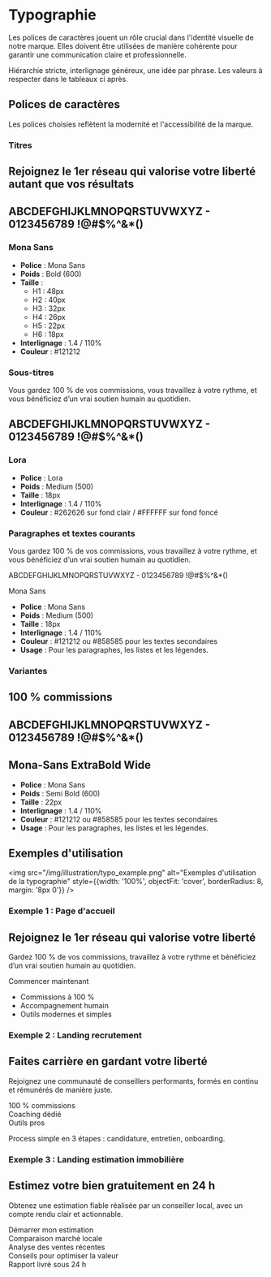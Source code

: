 # Typographie

Les polices de caractères jouent un rôle crucial dans l'identité visuelle de notre marque. Elles doivent être utilisées de manière cohérente pour garantir une communication claire et professionnelle.

Hiérarchie stricte, interlignage généreux, une idée par phrase.
Les valeurs à respecter dans le tableaux ci après.

## Polices de caractères

Les polices choisies reflètent la modernité et l'accessibilité de la marque.

### Titres 

<div class="frame" style={{"margin":"16px 0"}}>
    <h2 style={{fontSize: '2.2em'}}>Rejoignez le 1er réseau qui valorise votre liberté autant que vos résultats</h2>
    <h2>ABCDEFGHIJKLMNOPQRSTUVWXYZ - 0123456789 !@#$%^&*()</h2>
    <h3 style={{color: '#858585'}}>Mona Sans</h3>
</div>

- **Police** : Mona Sans
- **Poids** : Bold (600)
- **Taille** : 
  - H1 : 48px
  - H2 : 40px 
  - H3 : 32px
  - H4 : 26px
  - H5 : 22px 
  - H6 : 18px
- **Interlignage** : 1.4 / 110%
- **Couleur** : #121212

### Sous-titres

<div class="frame" style={{"margin":"16px 0"}}>
    <p style={{fontSize: '18px', fontFamily: 'Lora', color: '#262626', fontWeight: 500}}>Vous gardez 100 % de vos commissions, vous travaillez à votre rythme, et vous bénéficiez d’un vrai soutien humain au quotidien.</p>
    <h2 style={{fontSize: '18px', fontFamily: 'Lora', color: '#262626', fontWeight: 500}}>ABCDEFGHIJKLMNOPQRSTUVWXYZ - 0123456789 !@#$%^&*()</h2>
    <h3 style={{fontSize: '18px', fontFamily: 'Lora', color: '#858585', fontWeight: 500}}>Lora</h3>
</div>

- **Police** : Lora
- **Poids** : Medium (500)
- **Taille** : 18px
- **Interlignage** : 1.4 / 110%
- **Couleur** : #262626 sur fond clair / #FFFFFF sur fond foncé

### Paragraphes et textes courants

<div class="frame" style={{"max-width":"600px","margin":"16px 0"}}>
    <p style={{fontSize: '1.125em', lineHeight: '1.4', color: '#121212', fontWeight: 500}}>Vous gardez 100 % de vos commissions, vous travaillez à votre rythme, et vous bénéficiez d’un vrai soutien humain au quotidien.</p>
    <p style={{fontSize: '1.125em', lineHeight: '1.2', color: '#858585', fontWeight: 500}}>ABCDEFGHIJKLMNOPQRSTUVWXYZ - 0123456789 !@#$%^&*()</p>
    <p style={{fontSize: '1.125em', lineHeight: '1.2', color: '#858585', fontWeight: 500, marginBottom: 0}}>Mona Sans</p>
</div>

- **Police** : Mona Sans
- **Poids** : Medium (500)
- **Taille** : 18px
- **Interlignage** : 1.4 / 110%
- **Couleur** : #121212 ou #858585 pour les textes secondaires
- **Usage** : Pour les paragraphes, les listes et les légendes.

### Variantes

<div class="frame" style={{"max-width":"600px","margin":"16px 0"}}>
    <h2 style={{fontFamily: 'Mona-Sans ExtraBold Wide', fontSize: '22px', letterSpacing: 0, lineHeight: '1.4', color: '#121212', fontWeight: 600, textTransform: 'uppercase'}}>100 % commissions</h2>
    <h2 style={{fontFamily: 'Mona-Sans ExtraBold Wide', fontSize: '22px', letterSpacing: 0, lineHeight: '1.4', color: '#121212', fontWeight: 600, textTransform: 'uppercase'}}>ABCDEFGHIJKLMNOPQRSTUVWXYZ - 0123456789 !@#$%^&*()</h2>
    <h2 style={{fontFamily: 'Mona-Sans ExtraBold Wide', fontSize: '22px', letterSpacing: 0, lineHeight: '1.4', color: '#121212', fontWeight: 600, textTransform: 'uppercase', marginBottom: 0}}>Mona-Sans ExtraBold Wide</h2>
</div>

- **Police** : Mona Sans
- **Poids** : Semi Bold (600)
- **Taille** : 22px
- **Interlignage** : 1.4 / 110%
- **Couleur** : #121212 ou #858585 pour les textes secondaires
- **Usage** : Pour les paragraphes, les listes et les légendes.

## Exemples d'utilisation

<img src="/img/illustration/typo_example.png" alt="Exemples d'utilisation de la typographie" style={{width: '100%', objectFit: 'cover', borderRadius: 8, margin: '8px 0'}} />

### Exemple 1 : Page d'accueil

<div class="frame" style={{border: '1px solid #eee', borderRadius: 8, padding: 16, margin: '16px 0'}}>
  <h2 style={{fontFamily: 'Mona Sans', fontWeight: 600, fontSize: '48px', lineHeight: '110%', color: '#121212', margin: 0}}>Rejoignez le 1er réseau qui valorise votre liberté</h2>
  <p style={{fontFamily: 'Lora', fontWeight: 500, fontSize: '18px', lineHeight: '1.4', color: '#262626', margin: '12px 0 0 0'}}>Gardez 100 % de vos commissions, travaillez à votre rythme et bénéficiez d’un vrai soutien humain au quotidien.</p>
  <div style={{marginTop: 16}}>
    <span style={{fontFamily: 'Mona-Sans ExtraBold Wide', fontWeight: 600, fontSize: '22px', lineHeight: '1.4', textTransform: 'uppercase', color: '#121212'}}>Commencer maintenant</span>
  </div>
  <ul style={{margin: '16px 0 0 16px', padding: 0}}>
    <li style={{fontFamily: 'Mona Sans', fontWeight: 500, fontSize: '18px', lineHeight: '1.4', color: '#121212'}}>Commissions à 100 %</li>
    <li style={{fontFamily: 'Mona Sans', fontWeight: 500, fontSize: '18px', lineHeight: '1.4', color: '#121212'}}>Accompagnement humain</li>
    <li style={{fontFamily: 'Mona Sans', fontWeight: 500, fontSize: '18px', lineHeight: '1.4', color: '#121212'}}>Outils modernes et simples</li>
  </ul>
</div>

### Exemple 2 : Landing recrutement

<div class="frame" style={{border: '1px solid #eee', borderRadius: 8, padding: 16, margin: '16px 0'}}>
  <h2 style={{fontFamily: 'Mona Sans', fontWeight: 600, fontSize: '48px', lineHeight: '110%', color: '#121212', margin: 0}}>Faites carrière en gardant votre liberté</h2>
  <p style={{fontFamily: 'Lora', fontWeight: 500, fontSize: '18px', lineHeight: '1.4', color: '#262626', margin: '12px 0 0 0'}}>Rejoignez une communauté de conseillers performants, formés en continu et rémunérés de manière juste.</p>
  <div style={{display: 'flex', gap: 16, flexWrap: 'wrap', marginTop: 16}}>
    <div style={{fontFamily: 'Mona-Sans ExtraBold Wide', fontWeight: 600, fontSize: '22px', lineHeight: '1.4', textTransform: 'uppercase', color: '#121212'}}>100 % commissions</div>
    <div style={{fontFamily: 'Mona-Sans ExtraBold Wide', fontWeight: 600, fontSize: '22px', lineHeight: '1.4', textTransform: 'uppercase', color: '#121212'}}>Coaching dédié</div>
    <div style={{fontFamily: 'Mona-Sans ExtraBold Wide', fontWeight: 600, fontSize: '22px', lineHeight: '1.4', textTransform: 'uppercase', color: '#121212'}}>Outils pros</div>
  </div>
  <p style={{fontFamily: 'Mona Sans', fontWeight: 500, fontSize: '18px', lineHeight: '1.4', color: '#858585', margin: '12px 0 0 0'}}>Process simple en 3 étapes : candidature, entretien, onboarding.</p>
</div>

### Exemple 3 : Landing estimation immobilière

<div class="frame" style={{border: '1px solid #eee', borderRadius: 8, padding: 16, margin: '16px 0'}}>
  <h2 style={{fontFamily: 'Mona Sans', fontWeight: 600, fontSize: '48px', lineHeight: '110%', color: '#121212', margin: 0}}>Estimez votre bien gratuitement en 24 h</h2>
  <p style={{fontFamily: 'Lora', fontWeight: 500, fontSize: '18px', lineHeight: '1.4', color: '#262626', margin: '12px 0 0 0'}}>Obtenez une estimation fiable réalisée par un conseiller local, avec un compte rendu clair et actionnable.</p>
  <div style={{marginTop: 16}}>
    <span style={{fontFamily: 'Mona-Sans ExtraBold Wide', fontWeight: 600, fontSize: '22px', lineHeight: '1.4', textTransform: 'uppercase', color: '#121212'}}>Démarrer mon estimation</span>
  </div>
  <div style={{display: 'grid', gridTemplateColumns: '1fr 1fr', gap: 12, marginTop: 16}}>
    <div style={{fontFamily: 'Mona Sans', fontWeight: 500, fontSize: '18px', lineHeight: '1.4', color: '#121212'}}>Comparaison marché locale</div>
    <div style={{fontFamily: 'Mona Sans', fontWeight: 500, fontSize: '18px', lineHeight: '1.4', color: '#121212'}}>Analyse des ventes récentes</div>
    <div style={{fontFamily: 'Mona Sans', fontWeight: 500, fontSize: '18px', lineHeight: '1.4', color: '#121212'}}>Conseils pour optimiser la valeur</div>
    <div style={{fontFamily: 'Mona Sans', fontWeight: 500, fontSize: '18px', lineHeight: '1.4', color: '#121212'}}>Rapport livré sous 24 h</div>
  </div>
</div>
